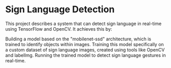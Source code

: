 # Sign Language Detection

This project describes a system that can detect sign language in real-time using TensorFlow and OpenCV. It achieves this by:

Building a model based on the "mobilenet-ssd" architecture, which is trained to identify objects within images.
Training this model specifically on a custom dataset of sign language images, created using tools like OpenCV and labelImg.
Running the trained model to detect sign language gestures in real-time.
